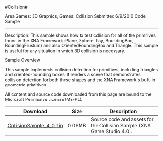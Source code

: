 #Collision#

Area
Games: 3D Graphics, Games: Collision
Submitted
6/9/2010
Code Sample

---

Description:
This sample shows how to test collision for all of the primitives found in the XNA Framework (Plane, Sphere, Ray, BoundingBox, BoundingFrustum) and also OrientedBoundingBox and Triangle. This sample is useful for any situation in which 3D collision is necessary.

Sample Overview

This sample implements collision detection for primitives, including triangles and oriented-bounding boxes. It renders a scene that demonstrates collision detection for both these shapes and the XNA Framework's built-in geometric primitives.


All content and source code downloaded from this page are bound to the Microsoft Permissive License (Ms-PL).

Download | Size | Description
---|---|---|
[CollisionSample_4_0.zip](https://github.com/nkast/XNAGameStudio/blob/master/Samples/CollisionSample_4_0.zip?raw=true) | 0.06MB | Source code and assets for the Collision Sample (XNA Game Studio 4.0). 